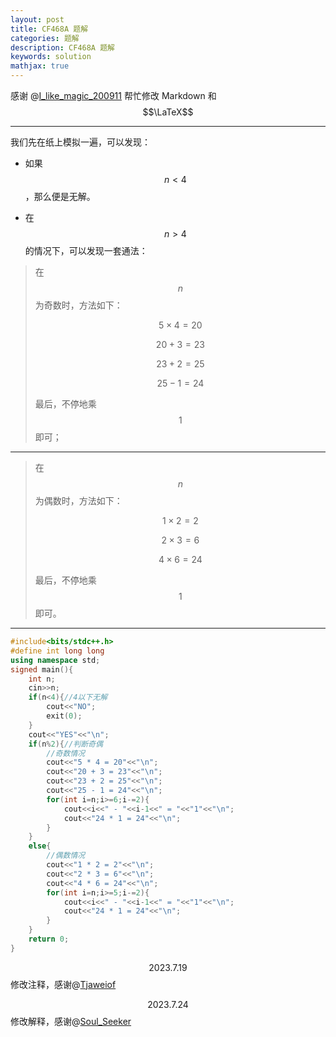 ```yaml
---
layout: post
title: CF468A 题解
categories: 题解
description: CF468A 题解
keywords: solution
mathjax: true
---
```


感谢 @[I_like_magic_200911](https://www.luogu.com.cn/user/778235) 帮忙修改 Markdown 和 $$\LaTeX$$

-------------

我们先在纸上模拟一遍，可以发现：

- 如果 $$n<4$$，那么便是无解。

- 在 $$n>4$$ 的情况下，可以发现一套通法：
    
>	在 $$n$$ 为奇数时，方法如下：
> 
>	$$5 \times 4 = 20$$
>
>	$$20 + 3 = 23$$
>
> 	$$23 + 2 = 25$$
>
>	$$25 - 1 = 24$$
>
>	最后，不停地乘 $$1$$ 即可；
        
------------

>	在 $$n$$ 为偶数时，方法如下： 
>
>	$$1 \times 2 = 2$$  
>
>	$$2 \times 3 = 6$$	
>
>	$$4 \times 6 = 24$$
>
>	最后，不停地乘 $$1$$ 即可。
      
------------

```cpp
#include<bits/stdc++.h>
#define int long long 
using namespace std;
signed main(){
    int n;
    cin>>n;  
	if(n<4){//4以下无解 
		cout<<"NO";
		exit(0);
	}
    cout<<"YES"<<"\n";
    if(n%2){//判断奇偶
    	//奇数情况 
    	cout<<"5 * 4 = 20"<<"\n";
		cout<<"20 + 3 = 23"<<"\n";
		cout<<"23 + 2 = 25"<<"\n";
		cout<<"25 - 1 = 24"<<"\n";
		for(int i=n;i>=6;i-=2){
			cout<<i<<" - "<<i-1<<" = "<<"1"<<"\n";
			cout<<"24 * 1 = 24"<<"\n";
		}
	}
    else{
    	//偶数情况 
		cout<<"1 * 2 = 2"<<"\n";
		cout<<"2 * 3 = 6"<<"\n";
		cout<<"4 * 6 = 24"<<"\n";
		for(int i=n;i>=5;i-=2){
			cout<<i<<" - "<<i-1<<" = "<<"1"<<"\n";
			cout<<"24 * 1 = 24"<<"\n";
		}
    }
    return 0;
}
```
$$2023.7.19$$ 修改注释，感谢@[Tjaweiof](https://www.luogu.com.cn/user/550933)

$$2023.7.24$$ 修改解释，感谢@[Soul_Seeker](https://www.luogu.com.cn/user/947270)
